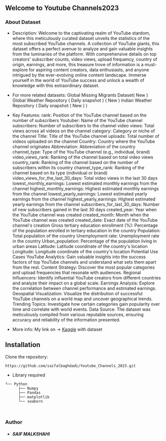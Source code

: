 ## Welcome to Youtube Channels2023

### About Dataset
- Description:
Welcome to the captivating realm of YouTube stardom, where this meticulously curated dataset unveils the statistics of the most subscribed YouTube channels. A collection of YouTube giants, this dataset offers a perfect avenue to analyze and gain valuable insights from the luminaries of the platform. With comprehensive details on top creators' subscriber counts, video views, upload frequency, country of origin, earnings, and more, this treasure trove of information is a must-explore for aspiring content creators, data enthusiasts, and anyone intrigued by the ever-evolving online content landscape. Immerse yourself in the world of YouTube success and unlock a wealth of knowledge with this extraordinary dataset.

- For more related datasets:
Global Missing Migrants Dataset( New ) 
Global Weather Repository ( Daily snapshot ) ( New )
Indian Weather Repository ( Daily snapshot ( New ) ) 

- Key Features:
rank: Position of the YouTube channel based on the number of subscribers
Youtuber: Name of the YouTube channel
subscribers: Number of subscribers to the channel
video views: Total views across all videos on the channel
category: Category or niche of the channel
Title: Title of the YouTube channel
uploads: Total number of videos uploaded on the channel
Country: Country where the YouTube channel originates
Abbreviation: Abbreviation of the country
channel_type: Type of the YouTube channel (e.g., individual, brand)
video_views_rank: Ranking of the channel based on total video views
country_rank: Ranking of the channel based on the number of subscribers within its country
channel_type_rank: Ranking of the channel based on its type (individual or brand)
video_views_for_the_last_30_days: Total video views in the last 30 days
lowest_monthly_earnings: Lowest estimated monthly earnings from the channel
highest_monthly_earnings: Highest estimated monthly earnings from the channel
lowest_yearly_earnings: Lowest estimated yearly earnings from the channel
highest_yearly_earnings: Highest estimated yearly earnings from the channel
subscribers_for_last_30_days: Number of new subscribers gained in the last 30 days
created_year: Year when the YouTube channel was created
created_month: Month when the YouTube channel was created
created_date: Exact date of the YouTube channel's creation
Gross tertiary education enrollment (%): Percentage of the population enrolled in tertiary education in the country
Population: Total population of the country
Unemployment rate: Unemployment rate in the country
Urban_population: Percentage of the population living in urban areas
Latitude: Latitude coordinate of the country's location
Longitude: Longitude coordinate of the country's location
Potential Use Cases
YouTube Analytics: Gain valuable insights into the success factors of top YouTube channels and understand what sets them apart from the rest.
Content Strategy: Discover the most popular categories and upload frequencies that resonate with audiences.
Regional Influencers: Identify influential YouTube creators from different countries and analyze their impact on a global scale.
Earnings Analysis: Explore the correlation between channel performance and estimated earnings.
Geospatial Visualization: Visualize the distribution of successful YouTube channels on a world map and uncover geographical trends.
Trending Topics: Investigate how certain categories gain popularity over time and correlate with world events.
Data Source: The dataset was meticulously compiled from various reputable sources, ensuring accuracy and reliability of the information presented.

- More info: 
My link on → [Kaggle](https://www.kaggle.com/code/saifalbaghdadi6/data-analysis-of-youtube-channels) with dataset


## Installation

Clone the repository:
```
https://github.com/saifalbaghdadi/Youtube_Channels_2023.git
```

* Library required
 

```
└── Python
      ├── Numpy   
      ├── Pandas
      ├── matplotlib
      └── seaborn   
       
     
```


### Author
* <h5> SAIF MALKSHAHI </h5>


